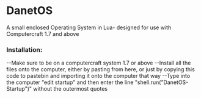 # DanetOS
A small enclosed Operating System in Lua- designed for use with Computercraft 1.7 and above

### Installation:
--Make sure to be on a computercraft system 1.7 or above
--Install all the files onto the computer, either by pasting from here, or just by copying this code to pastebin and
importing it onto the computer that way
--Type into the computer "edit startup" and then enter the line "shell.run("DanetOS-Startup")" without the outermost quotes
